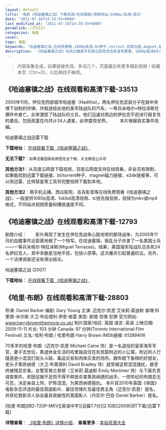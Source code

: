 ```yaml
---
layout: default
title: '电影《哈迪塞镇之战》下载资源/在线播放/视频地址/1080p/高清/蓝光'
date: "2021-07-10T14:39:55+0800"
last_modified_at: "2021-07-10T14:39:55+0800"
permalink: /33513/
categories: 电影
cover:
tags: 电影
keywords: '哈迪塞镇之战,在线免费看,1080p高清,bt种子,torrent,百度云盘,magnet,磁力链,迅雷下载资源'
description: '《哈迪塞镇之战》在线云播放手机西瓜影院吉吉影音免费看，1080p高清bd/hd未删减完整版和tc抢先枪版，mkv/mp4格式，附带bt/torrent种子、magnet/磁力链、百度云盘、网盘资源迅雷下载链接'
---
```


>内容采集生成，如果链接失效，多试几个，页面最后有更多精彩视频！收藏本页（Ctrl+D)，以后再找不麻烦。


## 《哈迪塞镇之战》在线观看和高清下载-33513

2005年11月，伊拉克西部城市哈迪塞（Haditha）。两名伊拉克武装分子在路中央埋下自制的炸弹，炸毁途经此地的美军陆战队的汽车，一等兵米格尔•特拉泽斯在爆炸中身亡。此举激怒了陆战队的士兵，他们迅速对周边的伊拉克平民进行报复性的袭击，包括孩童在内共计24人遇害，此举震惊世界。 　　本片根据真实事件改编。


哈迪塞镇之战迅雷下载

**下载地址**： [在线观看下载 《哈迪塞镇之战》](https://www.993dy.com//vod-detail-id-14290.html) 


**无法下载?**：`如果迅雷因版权原因无法下载，关注微信公众号 `

**其他方法1**：从百度云网盘下载视频，百度云网盘支持在线观看，非会员有限制，如果能找到迅雷下载链接、bt/torrent种子、magnet磁力链接、e2dk链接等，可以用迅雷、比特彗星等工具将完整视频下载到本地。

**其他方法2**：用手机云播、西瓜影院、吉吉影音等在线免费观看《哈迪塞镇之战》，一般提供1080p高清、hd/bd高清视频、tc抢先版视频，视频为mkv或mp4格式，不同站点视频质量和播放速度不同。


## 《哈迪塞镇之战》在线观看和高清下载-12793

剧情介绍：　　影片再现了发生在伊拉克战争心脏地带的那场战争，为2005年11月的血腥事件近距离地做了一个特写。在哈迪塞镇，叛乱分子杀害了一名美国士兵——一等兵米格尔·特拉泽斯(Miguel Terrazas)。结果，美国海军陆战队员杀死24名伊拉克人，其中多数是当地平民，包括小孩等。这次屠杀引起普遍抗议。另外，一个法律调查还没有得出结论。


哈迪塞镇之战 (2007)

**下载地址**： [在线观看下载 《哈迪塞镇之战》](https://www.btbtdy.me/btdy/dy6510.html) 


## 《哈里·布朗》在线观看和高清下载-28803

导演: Daniel Barber 编剧: Gary Young 主演: 迈克尔·凯恩 艾米莉·莫迪默 查理·科里德-米尔斯 大卫·布拉德利 伊恩·格雷 类型: 剧情 惊悚 犯罪 官方网站: www.harrybrownthemovie.co.uk/ 制片国家/地区: 英国 语言: 英语 上映日期: 2009-11-11 片长: 103 分钟 Canada: 97 分钟(Toronto International Film Festival) 又名: 哈利·布朗 / 哈里布朗 Harry Brown IMDb链接: tt1289406

70多岁的哈里·布朗（迈克尔·凯恩 Michael Caine 饰）是一名退役的皇家海军军官，妻子去世后，靠退休金生活的哈里独自住在贫民窟附近的小公寓。附近的人行隧道是小混混们街头斗殴、毒品交易和肉体买卖的场所，跟布朗下象棋的好朋友，老头子莱昂纳德（大卫·布莱德利 David Bradley 饰）就常被这帮混混骚扰，甚至终被残忍杀害。女警官弗兰普顿（艾米莉·莫迪默 Emily Mortimer 饰）与下属负责调查案件，却因证据不足而不得不释放杀害莱昂纳德的凶手。一把年纪的布朗忍无可忍，决定亲自上阵，铲除混混，为莱昂纳德报仇。 本片获2010年英国《帝国》电影杂志评选的最佳英国影片、最佳惊悚片及最佳男主角（迈克尔·凯恩）提名，并获伦敦影评人协会最具突破性的英国影人（丹尼尔·巴伯 Daniel Barber）提名。


[哈里·布朗][BD-720P-MKV][英语中字][豆瓣7.7分][2.1GB][2009][BT下载/迅雷下载]

**详情查看**： [《哈里·布朗》详情介绍](/movie/28803/)， **查看更多**：[本站资源大全](/movie/t/all/)

